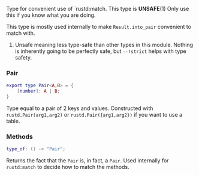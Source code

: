 Type for convenient use of `rustd:match.
This type is **UNSAFE**(1) Only use this if you know what you are doing.

This type is mostly used internally to make `Result.into_pair` convenient to match with.

1. Unsafe meaning less type-safe than other types in this module. Nothing is inherently going to be perfectly safe, but `--!strict` helps with type safety.
### Pair
```lua
export type Pair<A,B> = {
	[number]: A | B;
}
```
Type equal to a pair of 2 keys and values.
Constructed with `rustd.Pair(arg1,arg2)` or `rustd.Pair({arg1,arg2})` if you want to use a table.

### Methods
```lua
type_of: () -> "Pair";
```
Returns the fact that the `Pair` is, in fact, a `Pair`.
Used internally for `rustd:match` to decide how to match the methods.
